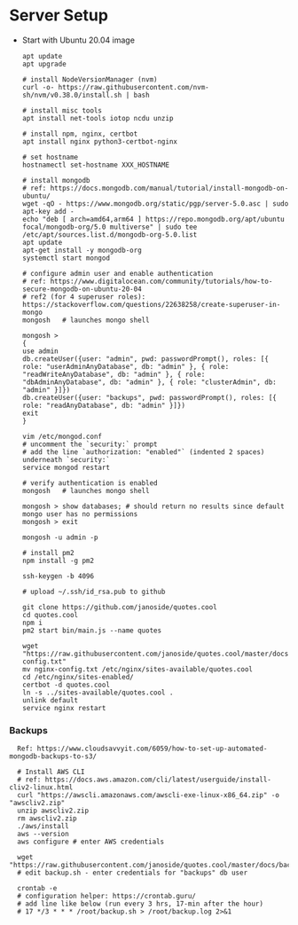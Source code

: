 # Server Setup

* Start with Ubuntu 20.04 image

	  apt update
	  apt upgrade
	  
	  # install NodeVersionManager (nvm)
	  curl -o- https://raw.githubusercontent.com/nvm-sh/nvm/v0.38.0/install.sh | bash
	  
	  # install misc tools
	  apt install net-tools iotop ncdu unzip
	  
	  # install npm, nginx, certbot
	  apt install nginx python3-certbot-nginx
	  
	  # set hostname
	  hostnamectl set-hostname XXX_HOSTNAME
	  
	  # install mongodb
	  # ref: https://docs.mongodb.com/manual/tutorial/install-mongodb-on-ubuntu/
	  wget -qO - https://www.mongodb.org/static/pgp/server-5.0.asc | sudo apt-key add -
	  echo "deb [ arch=amd64,arm64 ] https://repo.mongodb.org/apt/ubuntu focal/mongodb-org/5.0 multiverse" | sudo tee /etc/apt/sources.list.d/mongodb-org-5.0.list
	  apt update
	  apt-get install -y mongodb-org
	  systemctl start mongod
	  
	  # configure admin user and enable authentication
	  # ref: https://www.digitalocean.com/community/tutorials/how-to-secure-mongodb-on-ubuntu-20-04
	  # ref2 (for 4 superuser roles): https://stackoverflow.com/questions/22638258/create-superuser-in-mongo
	  mongosh   # launches mongo shell
	  
	  mongosh >
	  {
	  use admin
	  db.createUser({user: "admin", pwd: passwordPrompt(), roles: [{ role: "userAdminAnyDatabase", db: "admin" }, { role: "readWriteAnyDatabase", db: "admin" }, { role: "dbAdminAnyDatabase", db: "admin" }, { role: "clusterAdmin", db: "admin" }]})
	  db.createUser({user: "backups", pwd: passwordPrompt(), roles: [{ role: "readAnyDatabase", db: "admin" }]})
	  exit
	  }
	  
	  vim /etc/mongod.conf
	  # uncomment the `security:` prompt
	  # add the line `authorization: "enabled"` (indented 2 spaces) underneath `security:`
	  service mongod restart
	  
	  # verify authentication is enabled
	  mongosh   # launches mongo shell
	  
	  mongosh > show databases; # should return no results since default mongo user has no permissions
	  mongosh > exit
	  
	  mongosh -u admin -p
	  
	  # install pm2
	  npm install -g pm2
	  
	  ssh-keygen -b 4096
	  
	  # upload ~/.ssh/id_rsa.pub to github
	  
	  git clone https://github.com/janoside/quotes.cool
	  cd quotes.cool
	  npm i
	  pm2 start bin/main.js --name quotes
	  
	  wget "https://raw.githubusercontent.com/janoside/quotes.cool/master/docs/nginx-config.txt"
	  mv nginx-config.txt /etc/nginx/sites-available/quotes.cool
	  cd /etc/nginx/sites-enabled/
	  certbot -d quotes.cool
	  ln -s ../sites-available/quotes.cool .
	  unlink default
	  service nginx restart
	  
### Backups

	  Ref: https://www.cloudsavvyit.com/6059/how-to-set-up-automated-mongodb-backups-to-s3/
	  
	  # Install AWS CLI
	  # ref: https://docs.aws.amazon.com/cli/latest/userguide/install-cliv2-linux.html
	  curl "https://awscli.amazonaws.com/awscli-exe-linux-x86_64.zip" -o "awscliv2.zip"
	  unzip awscliv2.zip
	  rm awscliv2.zip
	  ./aws/install
	  aws --version
	  aws configure # enter AWS credentials
	  
	  wget "https://raw.githubusercontent.com/janoside/quotes.cool/master/docs/backup.sh"
	  # edit backup.sh - enter credentials for "backups" db user
	  
	  crontab -e
	  # configuration helper: https://crontab.guru/
	  # add line like below (run every 3 hrs, 17-min after the hour)
	  # 17 */3 * * * /root/backup.sh > /root/backup.log 2>&1

